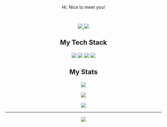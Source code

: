 <p align="center">Hi, Nice to meet you!</p>
<br>
<p align="center">
   <a href="https://instagram.com/frdnryann_">
      <img src="https://img.shields.io/badge/Instagram-%23E4405F.svg?logo=Instagram&logoColor=white"/>
   </a>
   <a href="mailto:frdnryann@gmail.com">
      <img src="https://img.shields.io/badge/Email-D14836?logo=gmail&logoColor=white"/>
   </a>
</p>

## <p align="center">My Tech Stack</p>
<p align="center">
   <img src="https://img.shields.io/badge/javascript-%23323330.svg?style=for-the-badge&logo=javascript&logoColor=%23F7DF1E"/>
   <img src="https://img.shields.io/badge/php-%23777BB4.svg?style=for-the-badge&logo=php&logoColor=white"/>
   <img src="https://img.shields.io/badge/CodeIgniter-%23EF4223.svg?style=for-the-badge&logo=codeIgniter&logoColor=white"/>
   <img src="https://img.shields.io/badge/bootstrap-%238511FA.svg?style=for-the-badge&logo=bootstrap&logoColor=white"/>
</p>

## <p align="center">My Stats</p>
<p align="center">
   <img src="https://github-readme-stats.vercel.app/api?username=nothazel24&theme=dark&hide_border=true&include_all_commits=false&count_private=false"/>
   <br/><br/>
   <img src="https://nirzak-streak-stats.vercel.app/?user=nothazel24&theme=dark&hide_border=true"/>
   <br/><br/>
   <img src="https://github-readme-stats.vercel.app/api/top-langs/?username=nothazel24&theme=dark&hide_border=true&include_all_commits=false&count_private=false&layout=compact"/>
</p>

---

<p align="center">
   <a href="https://visitcount.itsvg.in">
      <img src="https://komarev.com/ghpvc/?username=nothazel24&color=blue"/>
   </a>
</p>

